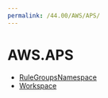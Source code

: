 ```yaml
---
permalink: /44.00/AWS/APS/
---
```


# AWS.APS



* [RuleGroupsNamespace](RuleGroupsNamespace.md)
* [Workspace](Workspace.md)